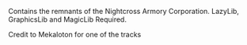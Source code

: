 Contains the remnants of the Nightcross Armory Corporation. LazyLib, GraphicsLib and MagicLib Required.

Credit to Mekaloton for one of the tracks